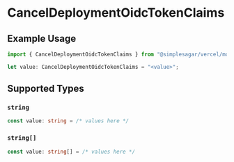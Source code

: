 # CancelDeploymentOidcTokenClaims

## Example Usage

```typescript
import { CancelDeploymentOidcTokenClaims } from "@simplesagar/vercel/models/canceldeploymentop.js";

let value: CancelDeploymentOidcTokenClaims = "<value>";
```

## Supported Types

### `string`

```typescript
const value: string = /* values here */
```

### `string[]`

```typescript
const value: string[] = /* values here */
```

